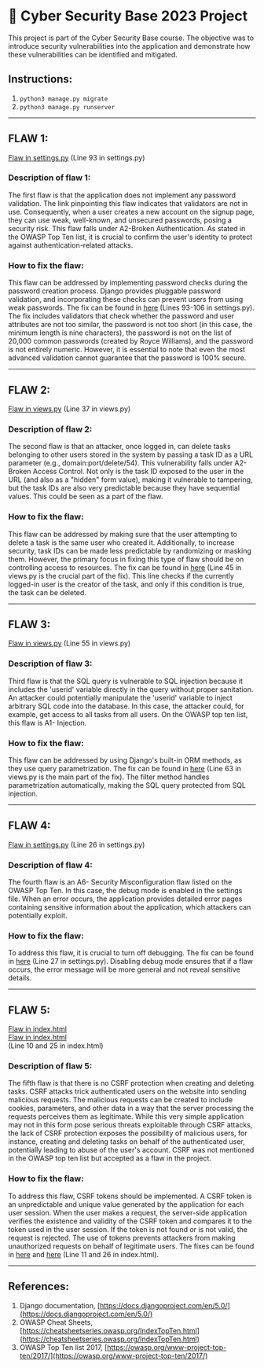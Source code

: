 # :closed_lock_with_key: Cyber Security Base 2023 Project

This project is part of the Cyber Security Base course. The objective was to introduce security vulnerabilities into the application and demonstrate how these vulnerabilities can be identified and mitigated.

## Instructions:
1. `python3 manage.py migrate`
2. `python3 manage.py runserver`

---

## FLAW 1:
[Flaw in settings.py](https://github.com/sannituomisto/csb-project1/blob/master/csb_project1/settings.py#L93) (Line 93 in settings.py)

### Description of flaw 1:
The first flaw is that the application does not implement any password validation. The link pinpointing this flaw indicates that validators are not in use. Consequently, when a user creates a new account on the signup page, they can use weak, well-known, and unsecured passwords, posing a security risk. This flaw falls under A2-Broken Authentication. As stated in the OWASP Top Ten list, it is crucial to confirm the user's identity to protect against authentication-related attacks.

### How to fix the flaw:
This flaw can be addressed by implementing password checks during the password creation process. Django provides pluggable password validation, and incorporating these checks can prevent users from using weak passwords. The fix can be found in [here](https://github.com/sannituomisto/csb-project1/blob/master/csb_project1/settings.py#L93) (Lines 93-106 in settings.py). The fix includes validators that check whether the password and user attributes are not too similar, the password is not too short (in this case, the minimum length is nine characters), the password is not on the list of 20,000 common passwords (created by Royce Williams), and the password is not entirely numeric. However, it is essential to note that even the most advanced validation cannot guarantee that the password is 100% secure.

---

## FLAW 2:
[Flaw in views.py](https://github.com/sannituomisto/csb-project1/blob/master/app/views.py#L37) (Line 37 in views.py)      

### Description of flaw 2:
The second flaw is that an attacker, once logged in, can delete tasks belonging to other users stored in the system by passing a task ID as a URL parameter (e.g., domain:port/delete/54). This vulnerability falls under A2-Broken Access Control. Not only is the task ID exposed to the user in the URL (and also as a "hidden" form value), making it vulnerable to tampering, but the task IDs are also very predictable because they have sequential values. This could be seen as a part of the flaw.

### How to fix the flaw:
This flaw can be addressed by making sure that the user attempting to delete a task is the same user who created it. Additionally, to increase security, task IDs can be made less predictable by randomizing or masking them. However, the primary focus in fixing this type of flaw should be on controlling access to resources. The fix can be found in [here](https://github.com/sannituomisto/csb-project1/blob/master/app/views.py#L45) (Line 45 in views.py is the crucial part of the fix). This line checks if the currently logged-in user is the creator of the task, and only if this condition is true, the task can be deleted.

---

## FLAW 3:
[Flaw in views.py](https://github.com/sannituomisto/csb-project1/blob/master/app/views.py#L55) (Line 55 in views.py)

### Description of flaw 3:
Third flaw is that the SQL query is vulnerable to SQL injection because it includes the 'userid' variable directly in the query without proper sanitation. An attacker could potentially manipulate the 'userid' variable to inject arbitrary SQL code into the database. In this case, the attacker could, for example, get access to all tasks from all users. On the OWASP top ten list, this flaw is A1- Injection.

### How to fix the flaw:
This flaw can be addressed by using Django's built-in ORM methods, as they use query parametrization. The fix can be found in [here](https://github.com/sannituomisto/csb-project1/blob/master/app/views.py#L63) (Line 63 in views.py is the main part of the fix). The filter method handles parametrization automatically, making the SQL query protected from SQL injection.

---

## FLAW 4:
[Flaw in settings.py](https://github.com/sannituomisto/csb-project1/blob/master/csb_project1/settings.py#L26) (Line 26 in settings.py)

### Description of flaw 4:
The fourth flaw is an A6- Security Misconfiguration flaw listed on the OWASP Top Ten. In this case, the debug mode is enabled in the settings file. When an error occurs, the application provides detailed error pages containing sensitive information about the application, which attackers can potentially exploit.

### How to fix the flaw:
To address this flaw, it is crucial to turn off debugging. The fix can be found in [here](https://github.com/sannituomisto/csb-project1/blob/master/csb_project1/settings.py#L27) (Line 27 in settings.py). Disabling debug mode ensures that if a flaw occurs, the error message will be more general and not reveal sensitive details.

---

## FLAW 5:
[Flaw in index.html](https://github.com/sannituomisto/csb-project1/blob/master/app/templates/index.html#L10)  
[Flaw in index.html](https://github.com/sannituomisto/csb-project1/blob/master/app/templates/index.html#L25)  
(Line 10 and 25 in index.html)

### Description of flaw 5:
The fifth flaw is that there is no CSRF protection when creating and deleting tasks. CSRF attacks trick authenticated users on the website into sending malicious requests. The malicious requests can be created to include cookies, parameters, and other data in a way that the server processing the requests perceives them as legitimate. While this very simple application may not in this form pose serious threats exploitable through CSRF attacks, the lack of CSRF protection exposes the possibility of malicious users, for instance, creating and deleting tasks on behalf of the authenticated user, potentially leading to abuse of the user's account. CSRF was not mentioned in the OWASP top ten list but accepted as a flaw in the project.

### How to fix the flaw:
To address this flaw, CSRF tokens should be implemented. A CSRF token is an unpredictable and unique value generated by the application for each user session. When the user makes a request, the server-side application verifies the existence and validity of the CSRF token and compares it to the token used in the user session. If the token is not found or is not valid, the request is rejected. The use of tokens prevents attackers from making unauthorized requests on behalf of legitimate users. The fixes can be found in [here](https://github.com/sannituomisto/csb-project1/blob/master/app/templates/index.html#L11) and [here](https://github.com/sannituomisto/csb-project1/blob/master/app/templates/index.html#L26) (Line 11 and 26 in index.html).

---

## References:
1. Django documentation, [https://docs.djangoproject.com/en/5.0/](https://docs.djangoproject.com/en/5.0/)
2. OWASP Cheat Sheets, [https://cheatsheetseries.owasp.org/IndexTopTen.html](https://cheatsheetseries.owasp.org/IndexTopTen.html)
3. OWASP Top Ten list 2017, [https://owasp.org/www-project-top-ten/2017/](https://owasp.org/www-project-top-ten/2017/)
